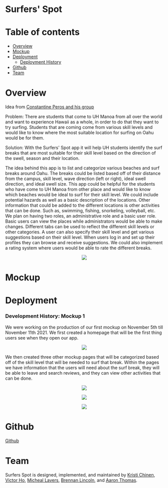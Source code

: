 # Surfers' Spot

# Table of contents

* [Overview](#overview)
* [Mockup](#mockup)
* [Deployment](#Deployment)
  * [Deployment History](#DeploymentHistory)
* [Github](#Github)
* [Team](#team)

# Overview

Idea from [Constantine Peros and his group](https://cperos.github.io/essays/final-project-idea.html)

Problem: There are students that come to UH Manoa from all over the world and want to experience Hawaii as a whole, in order to do that they want to try surfing. Students that are coming come from various skill levels and would like to know where the most suitable location for surfing on Oahu would be for them. 

Solution: With the Surfers' Spot app it will help UH students identify the surf breaks that are most suitable for their skill level based on the direction of the swell, season and their location.  

The idea behind this app is to list and categorize various beaches and surf breaks around Oahu. The breaks could be listed based off of their distance from the campus, skill level, wave direction (left or right), ideal swell direction, and ideal swell size. This app could be helpful for the students who have come to UH Manoa from other place and would like to know which beaches would be ideal to surf for their skill level. We could include potential hazards as well as a basic description of the locations. Other information that could be added to the different locations is other activities that can be done. Such as, swimming, fishing, snorkeling, volleyball, etc. We plan on having two roles, an administrative role and a basic user role. Basic users can view the places while administrators would be able to make changes. Different tabs can be used to reflect the different skill levels or other categories. A user can also specify their skill level and get various suggestions based on their skill level. When users log in and set up their profiles they can browse and receive suggestions. We could also implement a rating system where users would be able to rate the different breaks. 

<p align="center">
  <img src="images/mock-example-page.png">
</p>

# Mockup

# Deployment

### Development History: Mockup 1
We were working on the production of our first mockup on November 5th till November 11th 2021. We first created a homepage that will be the first thing users see when they open our app. 
<p align="center">
    <img src="images/surfers-spot-mockups.png">
</p>

We then created three other mockup pages that will be categorized based off of the skill level that will be needed to surf that break. Within the pages we have information that the users will need about the surf break, they will be able to leave and search reviews, and they can view other activities that can be done. 

<p align="center">
    <img src="images/surfers-spot-mockups-1.png">
</p>

<p align="center">
    <img src="images/surfers-spot-mockups-2.png">
</p>

<p align="center">
    <img src="images/surfers-spot-mockups-3.png">
</p> 

# Github
[Github](https://github.com/surfers-spot/surfers-spot)

# Team

Surfers Spot is designed, implemented, and maintained by [Kristi Chinen](https://kristihchinen.github.io/), [Victor Ho](https://hovictor2000.github.io/), [Micheal Lavers](https://sync925.github.io/), [Brennan Lincoln](https://blincoln15.github.io/), and [Aaron Thomas](https://aaron-toomas.github.io/).









